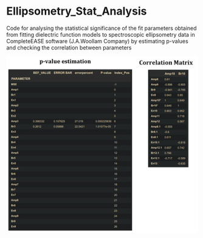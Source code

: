 # Ellipsometry_Stat_Analysis
Code for analysing the statistical significance of the fit parameters  obtained from fitting dielectric function models to spectroscopic ellipsometry data in CompleteEASE software (J.A.Woollam Company) by estimating p-values and checking the correlation between parameters

![Dataframes](Dataframes.png)
